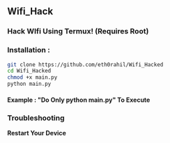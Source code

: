 ## Wifi_Hack
### Hack WIfi Using Termux! (Requires Root)



### Installation :

```bash
git clone https://github.com/eth0rahil/Wifi_Hacked
cd Wifi_Hacked
chmod +x main.py
python main.py

```

#### Example : "Do Only python main.py" To Execute

### Troubleshooting
**Restart Your Device**
